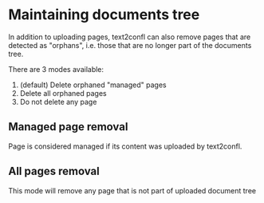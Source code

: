 # Maintaining documents tree

In addition to uploading pages, text2confl can also remove pages that are detected as "orphans", i.e. those that are no
longer part of the documents tree.

There are 3 modes available:

1. (default) Delete orphaned "managed" pages
2. Delete all orphaned pages
3. Do not delete any page

## Managed page removal

Page is considered managed if its content was uploaded by text2confl.

## All pages removal

This mode will remove any page that is not part of uploaded document tree

